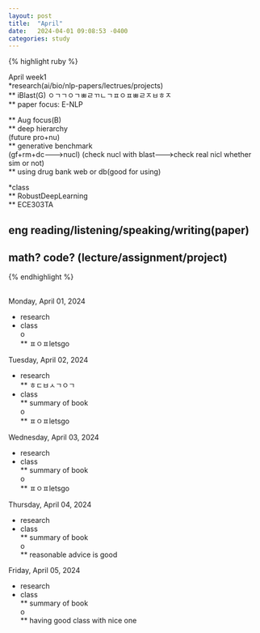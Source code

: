 ```yaml
---
layout: post
title:  "April"
date:   2024-04-01 09:08:53 -0400
categories: study
---
```





{% highlight ruby %}


April week1   
*research(ai/bio/nlp-papers/lectrues/projects)  
** iBlast(G) ㅇㄱㄱㅇㄱㅃㄹㄲㄴㄱㅍㅇㅍㅃㄹㅈㅂㅎㅈ    
** paper focus: E-NLP  
  
** Aug focus(B)  
** deep hierarchy    
(future pro+nu)  
** generative benchmark  
(gf+rm+dc--->nucl)
(check nucl with blast--->check real nicl whether sim or not)  
** using drug bank web or db(good for using)  

*class  
** RobustDeepLearning     
** ECE303TA    
	
## eng reading/listening/speaking/writing(paper)  
## math? code? (lecture/assignment/project)    

{% endhighlight %}  
<br/>

Monday, April 01, 2024    
* research   
* class     
o   
** ㅍㅇㅍletsgo  

Tuesday, April 02, 2024    
* research   
** ㅎㄷㅂㅅㄱㅇㄱ  
* class     
** summary of book  
o   
** ㅍㅇㅍletsgo  

Wednesday, April 03, 2024    
* research   
* class     
** summary of book  
o   
** ㅍㅇㅍletsgo  


Thursday, April 04, 2024    
* research   
* class     
** summary of book  
o   
** reasonable advice is good    

Friday, April 05, 2024    
* research   
* class     
** summary of book  
o   
** having good class with nice one      
  
  
